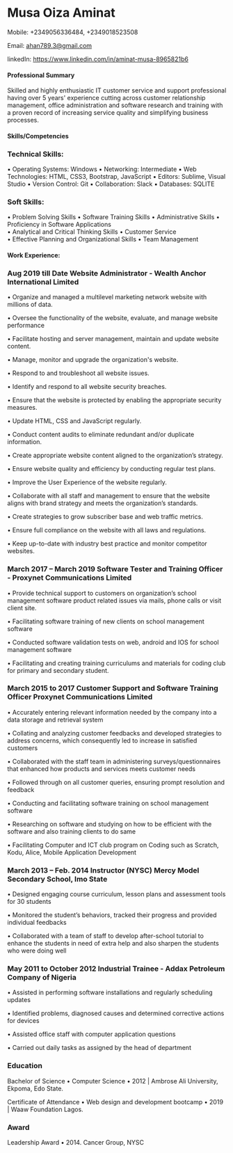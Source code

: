 # Musa Oiza Aminat 

Mobile: +2349056336484, +2349018523508

Email: ahan789.3@gmail.com 

linkedIn: https://www.linkedin.com/in/aminat-musa-8965821b6

#### Professional Summary 

Skilled and highly enthusiastic IT customer service and support professional having over 5 years' experience cutting across customer relationship management, office administration and software research and training with a proven record of increasing service quality and simplifying business processes.  

#### Skills/Competencies

### Technical Skills: 

▪	Operating Systems: Windows 
▪	Networking: Intermediate
▪	Web Technologies: HTML, CSS3, Bootstrap, JavaScript
▪	Editors: Sublime, Visual Studio
▪	Version Control: Git
▪	Collaboration: Slack 
▪	Databases: SQLITE 

### Soft Skills: 

• Problem Solving Skills 
• Software Training Skills 
• Administrative Skills 
• Proficiency in Software Applications        
• Analytical and Critical Thinking Skills 
• Customer Service             
• Effective Planning and Organizational Skills 
• Team Management 

#### Work Experience:

### Aug 2019 till Date Website Administrator - Wealth Anchor International Limited


•	Organize and managed a multilevel marketing network website with millions of data.

•	Oversee the functionality of the website, evaluate, and manage website performance

•	Facilitate hosting and server management, maintain and update website content.

•	Manage, monitor and upgrade the organization's website.

•	Respond to and troubleshoot all website issues.

•	Identify and respond to all website security breaches.

•	Ensure that the website is protected by enabling the appropriate security measures.

•	Update HTML, CSS and JavaScript regularly.

•	Conduct content audits to eliminate redundant and/or duplicate information.

•	Create appropriate website content aligned to the organization’s strategy.

•	Ensure website quality and efficiency by conducting regular test plans.

•	Improve the User Experience of the website regularly.

•	Collaborate with all staff and management to ensure that the website aligns with brand strategy and meets the organization’s standards.

•	Create strategies to grow subscriber base and web traffic metrics.

•	Ensure full compliance on the website with all laws and regulations.

•	Keep up-to-date with industry best practice and monitor competitor websites.

### March 2017 – March 2019 Software Tester and Training Officer - Proxynet Communications Limited

•	Provide technical support to customers on organization’s school management software product related issues via mails, phone calls or visit client site. 

•	Facilitating software training of new clients on school management software  

•	Conducted software validation tests on web, android and IOS for school management software  

•	Facilitating and creating training curriculums and materials for coding club for primary and secondary student.

### March 2015 to 2017 Customer Support and Software Training Officer Proxynet Communications Limited  

•	Accurately entering relevant information needed by the company into a data storage and retrieval system  

•	Collating and analyzing customer feedbacks and developed strategies to address concerns, which consequently led to increase in satisfied customers  

•	Collaborated with the staff team in administering surveys/questionnaires that enhanced how products and services meets customer needs  

•	Followed through on all customer queries, ensuring prompt resolution and feedback  

•	Conducting and facilitating software training on school management software  

•	Researching on software and studying on how to be efficient with the software and also training clients to do same  

•	Facilitating Computer and ICT club program on Coding such as Scratch, Kodu, Alice, Mobile Application Development  

### March 2013 – Feb. 2014   Instructor (NYSC)  Mercy Model Secondary School, Imo State    

•	Designed engaging course curriculum, lesson plans and assessment tools for 30 students 

•	Monitored the student’s behaviors, tracked their progress and provided individual feedbacks

•	Collaborated with a team of staff to develop after-school tutorial to enhance the students in need of extra help and also sharpen the students who were doing well  

### May 2011 to October 2012     Industrial Trainee - Addax Petroleum Company of Nigeria 

•	Assisted in performing software installations and regularly scheduling updates 

•	Identified problems, diagnosed causes and determined corrective actions for devices 

•	Assisted office staff with computer application questions 

•	Carried out daily tasks as assigned by the head of department 

### Education

Bachelor of Science • Computer Science • 2012 | Ambrose Ali University, Ekpoma, Edo State. 

Certificate of Attendance  • Web design and development bootcamp • 2019 | Waaw Foundation Lagos. 


### Award 
 
 Leadership Award • 2014.  Cancer Group, NYSC 






